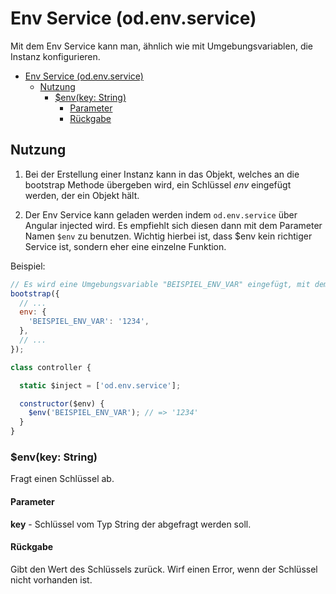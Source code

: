 # Env Service (od.env.service)

Mit dem Env Service kann man, ähnlich wie mit Umgebungsvariablen, die Instanz konfigurieren.

<!-- TOC -->

- [Env Service (od.env.service)](#env-service-odenvservice)
  - [Nutzung](#nutzung)
    - [$env(key: String)](#envkey-string)
      - [Parameter](#parameter)
      - [Rückgabe](#rückgabe)

<!-- /TOC -->

## Nutzung

1. Bei der Erstellung einer Instanz kann in das Objekt, welches an die bootstrap Methode übergeben wird, ein Schlüssel *env* eingefügt werden, der ein Objekt hält.

2. Der Env Service kann geladen werden indem `od.env.service` über Angular injected wird. Es empfiehlt sich diesen dann mit dem Parameter Namen `$env` zu benutzen. Wichtig hierbei ist, dass $env kein richtiger Service ist, sondern eher eine einzelne Funktion.

Beispiel:

```js
// Es wird eine Umgebungsvariable "BEISPIEL_ENV_VAR" eingefügt, mit dem Wert 1234.
bootstrap({
  // ...
  env: {
    'BEISPIEL_ENV_VAR': '1234',
  },
  // ...
});
```

```js
class controller {

  static $inject = ['od.env.service'];

  constructor($env) {
    $env('BEISPIEL_ENV_VAR'); // => '1234'
  }
}
```

### $env(key: String)

Fragt einen Schlüssel ab.

#### Parameter

**key** - Schlüssel vom Typ String der abgefragt werden soll.

#### Rückgabe

Gibt den Wert des Schlüssels zurück. Wirf einen Error, wenn der Schlüssel nicht vorhanden ist.